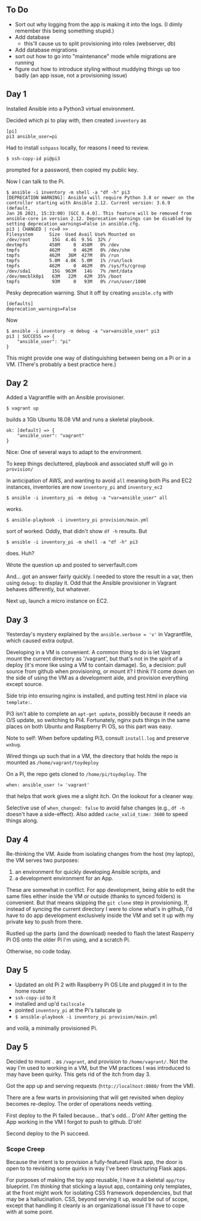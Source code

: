 ## To Do

 * Sort out why logging from the app is making it into the logs. (I dimly remember this being something stupid.)
 * Add database
   - this'll cause us to split provisioning into roles (webserver, db)
 * Add database migrations
 * sort out how to go into "maintenance" mode while migrations are running
 * figure out how to introduce styling without muddying things up too badly (an app issue, not a provisioning issue)

## Day 1

Installed Ansible into a Python3 virtual environment.

Decided which pi to play with, then created `inventory` as

    [pi]
    pi3 ansible_user=pi

Had to install `sshpass` locally, for reasons I need to review.

    $ ssh-copy-id pi@pi3

prompted for a password, then copied my public key.

Now I can talk to the Pi.

    $ ansible -i inventory -m shell -a "df -h" pi3
    [DEPRECATION WARNING]: Ansible will require Python 3.8 or newer on the controller starting with Ansible 2.12. Current version: 3.6.9 (default, 
    Jan 26 2021, 15:33:00) [GCC 8.4.0]. This feature will be removed from ansible-core in version 2.12. Deprecation warnings can be disabled by 
    setting deprecation_warnings=False in ansible.cfg.
    pi3 | CHANGED | rc=0 >>
    Filesystem      Size  Used Avail Use% Mounted on
    /dev/root        15G  4.4G  9.5G  32% /
    devtmpfs        458M     0  458M   0% /dev
    tmpfs           462M     0  462M   0% /dev/shm
    tmpfs           462M   36M  427M   8% /run
    tmpfs           5.0M  4.0K  5.0M   1% /run/lock
    tmpfs           462M     0  462M   0% /sys/fs/cgroup
    /dev/sda1        15G  963M   14G   7% /mnt/data
    /dev/mmcblk0p1   63M   22M   42M  35% /boot
    tmpfs            93M     0   93M   0% /run/user/1000

Pesky deprecation warning. Shut it off by creating `ansible.cfg` with

    [defaults]
    deprecation_warnings=False

Now

    $ ansible -i inventory -m debug -a "var=ansible_user" pi3
    pi3 | SUCCESS => {
        "ansible_user": "pi"
    }

This might provide one way of distinguishing between being on a Pi or in a VM. (There's probably a best practice here.)


## Day 2

Added a Vagrantfile with an Ansible provisioner.

    $ vagrant up

builds a 1Gb Ubuntu 18.08 VM and runs a skeletal playbook.

    ok: [default] => {
        "ansible_user": "vagrant"
    }

Nice: One of several ways to adapt to the environment.

To keep things decluttered, playbook and associated stuff will go in `provision/`

In anticipation of AWS, and wanting to avoid `all` meaning both Pis and EC2 instances,
inventories are now `inventory_pi` and `inventory_ec2`

    $ ansible -i inventory_pi -m debug -a "var=ansible_user" all

works.

    $ ansible-playbook -i inventory_pi provision/main.yml

sort of worked. Oddly, that didn't show `df -h` results. But

    $ ansible -i inventory_pi -m shell -a "df -h" pi3

does. Huh?

Wrote the question up and posted to serverfault.com

And... got an answer fairly quickly. I needed to store the result in a var, then using `debug:` to display it.
Odd that the Ansible provisioner in Vagrant behaves differently, but whatever.

Next up, launch a micro instance on EC2.

## Day 3

Yesterday's mystery explained by the `ansible.verbose = 'v'` in Vagrantfile, which caused extra output.

Developing in a VM is convenient. A common thing to do is let Vagrant mount the current directory as '/vagrant',
but that's not in the spirit of a deploy (it's more like using a VM to contain damage). So, a decision:
pull source from github when provisioning, or mount it? I think I'll come down on the side of using the VM as
a development aide, and provision everything except source.

Side trip into ensuring nginx is installed, and putting test.html in place via `template:`.

Pi3 isn't able to complete an `apt-get update`, possibly because it needs an O/S update, so switching to Pi4.
Fortunately, nginx puts things in the same places on both Ubuntu and Raspberry Pi OS, so this part was easy.

Note to self: When before updating Pi3, consult `install.log` and preserve `wxbug`.

Wired things up such that in a VM, the directory that holds the repo is mounted as `/home/vagrant/toydeploy`

On a Pi, the repo gets cloned to `/home/pi/toydeploy`.  The

    when: ansible_user != 'vagrant'

that helps that work gives me a slight itch. On the lookout for a cleaner way.

Selective use of `when_changed: false` to avoid false changes (e.g., `df -h` doesn't have a side-effect).
Also added `cache_valid_time: 3600` to speed things along.

## Day 4

Re-thinking the VM. Aside from isolating changes from the host (my laptop), the VM serves two purposes:

1. an environment for quickly developing Ansible scripts, and
2. a development environment for an App.

These are somewhat in conflict. For app development, being able to edit the same files either inside
the VM or outside (thanks to synced folders) is convenient. But that means skipping the `git clone`
step in provisioning. If, instead of syncing the current directory I were to clone what's in github,
I'd have to do app development exclusively inside the VM and set it up with my private key to push
from there.

Rustled up the parts (and the download) needed to flash the latest Rasperry Pi OS onto the older Pi
I'm using, and a scratch Pi.

Otherwise, no code today.

## Day 5

 * Updated an old Pi 2 with Raspberry Pi OS Lite and plugged it in to the home router
 * `ssh-copy-id` to it
 * installed and up'd `tailscale`
 * pointed `inventory_pi` at the Pi's tailscale ip
 * `$ ansible-playbook -i inventory_pi provision/main.yml`

and voilà, a minimally provisioned Pi.

## Day 5

Decided to mount `.` as `/vagrant`, and provision to `/home/vagrant/`.
Not the way I'm used to working in a VM, but the VM practices I was introduced to may have been quirky.
This gets rid of the itch from day 3.

Got the app up and serving requests (`http://localhost:8080/` from the VM).

There are a few warts in provisioning that will get revisited when deploy becomes re-deploy. The order of operations needs vetting.

First deploy to the Pi failed because... that's odd... D'oh! After getting the App working in the VM I forgot to push to github. D'oh!

Second deploy to the Pi succeed.

### Scope Creep

Because the intent is to provision a fully-featured Flask app, the door is open to to revisiting some quirks in way I've been structuring Flask apps.

For purposes of making the toy app reusable, I have it a skeletal `app/toy` blueprint. I'm _thinking_ that sticking a layout app, containing only templates, at the front might work for isolating CSS framework dependencies, but that may be a hallucination. CSS, beyond serving it up, would be out of scope, except that handling it cleanly is an organizational issue I'll have to cope with at some point.

